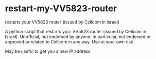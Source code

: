 # restart-my-VV5823-router
restarts your VV5823 router (issued by Cellcom in Israel)

A python script that restarts your VV5823 router (issued by Cellcom in Israel).
Unofficial, not endorsed by anyone. In particular, not endorsed or approved or related to Cellcom in any way. Use at your own risk. 

May be useful to get you a new IP address
